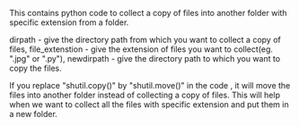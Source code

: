 This contains python code to collect a copy of files into another folder with specific extension from a folder.


dirpath - give the directory path from which you want to collect a copy of files, file_extenstion - give the extension of files you want to collect(eg. ".jpg" or ".py"), newdirpath - give the directory path to which you want to copy the files.

If you replace "shutil.copy()" by "shutil.move()" in the code , it will move the files into another folder instead of collecting a copy of files. This will help when we want to collect all the files with specific extension and put them in a new folder.
